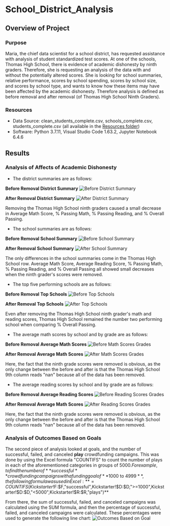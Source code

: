 # School_District_Analysis
## Overview of Project

### Purpose
Maria, the chief data scientist for a school district, has requested assistance with analysis of student standardized test scores. At one of the schools, Thomas High School, there is evidence of academic dishonesty by ninth graders. Therefore, she is requesting an analysis of the data with and without the potentially altered scores. She is looking for school summaries, relative performance, scores by school spending, scores by school size, and scores by school type, and wants to know how these items may have been affected by the academic dishonesty. Therefore analysis is defined as before removal and after removal (of Thomas High School Ninth Graders).

### Resources
- Data Source: clean_students_complete.csv, schools_complete.csv, students_complete.csv (all available in the [Resources folder](https://github.com/baileyvo/School_District_Analysis/tree/main/Resources))
- Software: Python 3.7.11, Visual Studio Code 1.63.2, Jupyter Notebook 6.4.6

## Results

### Analysis of Affects of Academic Dishonesty
- The district summaries are as follows: 

**Before Removal District Summary**
![Before District Summary](https://github.com/baileyvo/School_District_Analysis/blob/main/Images/Before_District_Summary.PNG)

**After Removal District Summary**
![After District Summary](https://github.com/baileyvo/School_District_Analysis/blob/main/Images/After_District_Summary.PNG)

Removing the Thomas High School ninth graders caused a small decrease in Average Math Score, % Passing Math, % Passing Reading, and % Overall Passing. 

- The school summaries are as follows:

**Before Removal School Summary**
![Before School Summary](https://github.com/baileyvo/School_District_Analysis/blob/main/Images/Before_School_Summary.PNG)

**After Removal School Summary**
![After School Summary](https://github.com/baileyvo/School_District_Analysis/blob/main/Images/After_School_Summary.PNG)

The only differences in the school summaries come in the Thomas High School row. Average Math Score, Average Reading Score, % Passing Math, % Passing Reading, and % Overall Passing all showed small decreases when the ninth grader's scores were removed. 

- The top five performing schools are as follows:

**Before Removal Top Schools**
![Before Top Schools](https://github.com/baileyvo/School_District_Analysis/blob/main/Images/Before_Top_Schools.PNG)

**After Removal Top Schools**
![After Top Schools](https://github.com/baileyvo/School_District_Analysis/blob/main/Images/After_Top_Schools.PNG)

Even after removing the Thomas High School ninth grader's math and reading scores, Thomas High School remained the number two performing school when comparing % Overall Passing.

- The average math scores by school and by grade are as follows:

**Before Removal Average Math Scores**
![Before Math Scores Grades](https://github.com/baileyvo/School_District_Analysis/blob/main/Images/Before_Math_Scores_Grade.PNG)


**After Removal Average Math Scores**
![After Math Scores Grades](https://github.com/baileyvo/School_District_Analysis/blob/main/Images/After_Math_Scores_Grade.PNG)

Here, the fact that the ninth grade scores were removed is obvious, as the only change between the before and after is that the Thomas High School 9th column reads "nan" because all of the data has been removed. 

- The average reading scores by school and by grade are as follows:

**Before Removal Average Reading Scores**
![Before Reading Scores Grades](https://github.com/baileyvo/School_District_Analysis/blob/main/Images/Before_Reading_Scores_Grade.PNG)


**After Removal Average Math Scores**
![After Reading Scores Grades](https://github.com/baileyvo/School_District_Analysis/blob/main/Images/After_Reading_Scores_Grade.PNG)

Here, the fact that the ninth grade scores were removed is obvious, as the only change between the before and after is that the Thomas High School 9th column reads "nan" because all of the data has been removed. 

### Analysis of Outcomes Based on Goals
The second piece of analysis looked at goals, and the number of successful, failed, and canceled **play** crowdfunding campaigns. This was done by using the Excel formula "COUNTIFS" to count the number of plays in each of the aforementioned categories in groups of $5000. 
For example, to find the number of **successful** crowdfunding campaigns with a funding goal of **$1000 to $4999**, the following formula was used in Excel: **=COUNTIFS(Kickstarter!$F:$F,"successful",Kickstarter!$D:$D,">=1000",Kickstarter!$D:$D,"<5000",Kickstarter!$R:$R,"plays")**

From there, the sum of successful, failed, and canceled campaigns was calculated using the SUM formula, and then the percentage of successful, failed, and canceled campaigns were calculated. These percentages were used to generate the following line chart:
![Outcomes Based on Goal](https://github.com/baileyvo/kickstarter-analysis/blob/main/Resources/Outcomes_vs_Goals.png)
